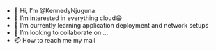 - 👋 Hi, I’m @KennedyNjuguna
- 👀 I’m interested in everything cloud😁
- 🌱 I’m currently learning application deployment and network setups
- 💞️ I’m looking to collaborate on ...
- 📫 How to reach me my mail

<!---
KennedyNjuguna/KennedyNjuguna is a ✨ special ✨ repository because its `README.md` (this file) appears on your GitHub profile.
You can click the Preview link to take a look at your changes.
--->
